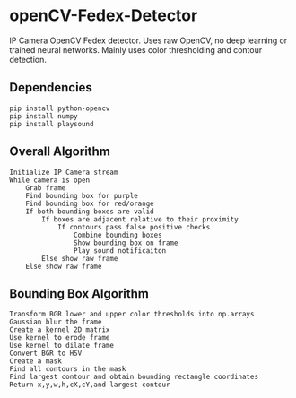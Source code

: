 # openCV-Fedex-Detector

IP Camera OpenCV Fedex detector. Uses raw OpenCV, no deep learning or trained neural networks. Mainly uses color thresholding and contour detection. 

## Dependencies
```
pip install python-opencv
pip install numpy
pip install playsound
```

## Overall Algorithm 
```
Initialize IP Camera stream
While camera is open
    Grab frame
    Find bounding box for purple
    Find bounding box for red/orange
    If both bounding boxes are valid
        If boxes are adjacent relative to their proximity 
            If contours pass false positive checks
                Combine bounding boxes
                Show bounding box on frame
                Play sound notificaiton
        Else show raw frame
    Else show raw frame
```

## Bounding Box Algorithm
```
Transform BGR lower and upper color thresholds into np.arrays
Gaussian blur the frame
Create a kernel 2D matrix
Use kernel to erode frame
Use kernel to dilate frame
Convert BGR to HSV
Create a mask
Find all contours in the mask
Find largest contour and obtain bounding rectangle coordinates
Return x,y,w,h,cX,cY,and largest contour
```

